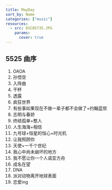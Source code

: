 ```yaml
---
title: MayDay
sort_by: Name
categories: ["music"]
resources:
  - src: DSC05735.JPG
    params:
      cover: true
---
```


## 5525 曲序

1. OAOA
2. 孙悟空
3. 入阵曲
4. 干杯
5. 透露
6. 疯狂世界
7. 有些事如果现在不做一辈子都不会做了+约翰蓝侬
8. 志明与春娇
9. 终结孤单+憨人
10. 人生海海+相信
11. 九号球+恒星的恒心+时光机
12. 让我照顾你
13. 天使+一千个世纪
14. 我心中尚未崩坏的地方
15. 我不愿让你一个人诺亚方舟
16. 成名在望
17. DNA
18. 派对动物离开地球表面
19. 恋爱ing